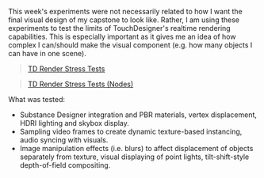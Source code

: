   This week's experiments were not necessarily related to how I want the final visual design of my capstone to look like. Rather, I am using these experiments to test the limits of TouchDesigner's realtime rendering capabilities. This is especially important as it gives me an idea of how complex I can/should make the visual component (e.g. how many objects I can have in one scene).

<blockquote class="imgur-embed-pub" lang="en" data-id="a/qWFmW3G"  ><a href="//imgur.com/a/qWFmW3G">TD Render Stress Tests</a></blockquote><script async src="//s.imgur.com/min/embed.js" charset="utf-8"></script>

<blockquote class="imgur-embed-pub" lang="en" data-id="a/POvgljg"  ><a href="//imgur.com/a/POvgljg">TD Render Stress Tests (Nodes)</a></blockquote><script async src="//s.imgur.com/min/embed.js" charset="utf-8"></script>

What was tested:

- Substance Designer integration and PBR materials, vertex displacement, HDRI lighting and skybox display.
- Sampling video frames to create dynamic texture-based instancing, audio syncing with visuals.
- Image manipulation effects (i.e. blurs) to affect displacement of objects separately from texture, visual displaying of point lights, tilt-shift-style depth-of-field compositing.